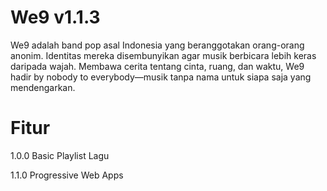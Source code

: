 # We9 v1.1.3

We9 adalah band pop asal Indonesia yang beranggotakan orang-orang anonim. Identitas mereka disembunyikan agar musik berbicara lebih keras daripada wajah. Membawa cerita tentang cinta, ruang, dan waktu, We9 hadir by nobody to everybody—musik tanpa nama untuk siapa saja yang mendengarkan.

# Fitur

1.0.0 Basic Playlist Lagu

1.1.0 Progressive Web Apps
